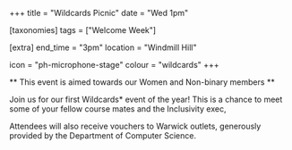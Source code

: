 +++
title = "Wildcards Picnic"
date = "Wed 1pm"

[taxonomies]
tags = ["Welcome Week"]

[extra]
end_time = "3pm"
location = "Windmill Hill"

icon = "ph-microphone-stage"
colour = "wildcards"
+++

** This event is aimed towards our Women and Non-binary members **

Join us for our first Wildcards* event of the year! This is a chance to meet some of your fellow course mates and the Inclusivity exec,

Attendees will also receive vouchers to Warwick outlets, generously provided by the Department of Computer Science.
